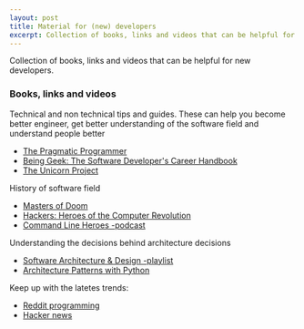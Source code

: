 ```yaml
---
layout: post
title: Material for (new) developers
excerpt: Collection of books, links and videos that can be helpful for new developers.
---
```


Collection of books, links and videos that can be helpful for new developers.

### Books, links and videos

Technical and non technical tips and guides. These can help you become better engineer, get better understanding of the software field and understand people better
* [The Pragmatic Programmer](https://www.goodreads.com/book/show/4099.The_Pragmatic_Programmer)
* [Being Geek: The Software Developer's Career Handbook](https://www.goodreads.com/book/show/8473471-being-geek)
* [The Unicorn Project](https://www.goodreads.com/book/show/44333183-the-unicorn-project)

History of software field
* [Masters of Doom](https://www.goodreads.com/book/show/222146.Masters_of_Doom)
* [Hackers: Heroes of the Computer Revolution](https://www.goodreads.com/book/show/56829.Hackers)
* [Command Line Heroes -podcast](https://www.redhat.com/en/command-line-heroes)

Understanding the decisions behind architecture decisions
* [Software Architecture & Design -playlist](https://www.youtube.com/playlist?list=PL4JxLacgYgqTgS8qQPC17fM-NWMTr5GW6)
* [Architecture Patterns with Python](https://www.goodreads.com/book/show/50083115-architecture-patterns-with-python)

Keep up with the latetes trends:
* [Reddit programming](http://www.reddit.com/r/programming)
* [Hacker news](https://news.ycombinator.com/)
